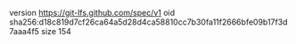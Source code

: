 version https://git-lfs.github.com/spec/v1
oid sha256:d18c819d7cf26ca64a5d28d4ca58810cc7b30fa11f2666bfe09b17f3d7aaa4f5
size 154
